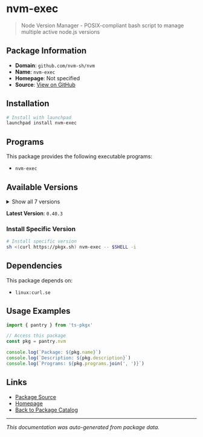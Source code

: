 # nvm-exec

> Node Version Manager - POSIX-compliant bash script to manage multiple active node.js versions

## Package Information

- **Domain**: `github.com/nvm-sh/nvm`
- **Name**: `nvm-exec`
- **Homepage**: Not specified
- **Source**: [View on GitHub](https://github.com/pkgxdev/pantry/tree/main/projects/github.com/nvm-sh/nvm/package.yml)

## Installation

```bash
# Install with launchpad
launchpad install nvm-exec
```

## Programs

This package provides the following executable programs:

- `nvm-exec`

## Available Versions

<details>
<summary>Show all 7 versions</summary>

- `0.40.3`, `0.40.2`, `0.40.1`, `0.40.0`, `0.39.7`
- `0.39.6`, `0.39.5`

</details>

**Latest Version**: `0.40.3`

### Install Specific Version

```bash
# Install specific version
sh <(curl https://pkgx.sh) nvm-exec -- $SHELL -i
```

## Dependencies

This package depends on:

- `linux:curl.se`

## Usage Examples

```typescript
import { pantry } from 'ts-pkgx'

// Access this package
const pkg = pantry.nvm

console.log(`Package: ${pkg.name}`)
console.log(`Description: ${pkg.description}`)
console.log(`Programs: ${pkg.programs.join(', ')}`)
```

## Links

- [Package Source](https://github.com/pkgxdev/pantry/tree/main/projects/github.com/nvm-sh/nvm/package.yml)
- [Homepage](#)
- [Back to Package Catalog](../../../package-catalog.md)

---

*This documentation was auto-generated from package data.*
